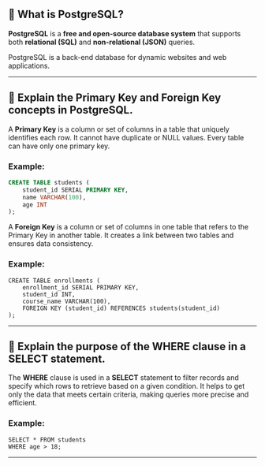 ## 🧩 What is PostgreSQL?

**PostgreSQL** is a **free and open-source database system** that supports both **relational (SQL)** and **non-relational (JSON)** queries.

PostgreSQL is a back-end database for dynamic websites and web applications.

---

## 🧩 Explain the Primary Key and Foreign Key concepts in PostgreSQL.

A **Primary Key** is a column or set of columns in a table that uniquely identifies each row. It cannot have duplicate or NULL values. Every table can have only one primary key.

### Example:
```sql
CREATE TABLE students (
    student_id SERIAL PRIMARY KEY,
    name VARCHAR(100),
    age INT
);
```
A **Foreign Key** is a column or set of columns in one table that refers to the Primary Key in another table. It creates a link between two tables and ensures data consistency.

### Example:
```
CREATE TABLE enrollments (
    enrollment_id SERIAL PRIMARY KEY,
    student_id INT,
    course_name VARCHAR(100),
    FOREIGN KEY (student_id) REFERENCES students(student_id)
);

```
---
## 🧩 Explain the purpose of the WHERE clause in a SELECT statement.
The **WHERE** clause is used in a **SELECT** statement to filter records and specify which rows to retrieve based on a given condition. It helps to get only the data that meets certain criteria, making queries more precise and efficient.

### Example:
```
SELECT * FROM students
WHERE age > 18;
```
---
